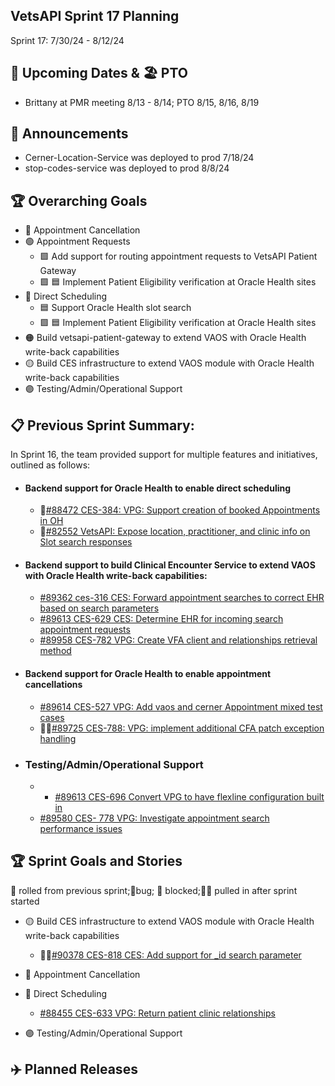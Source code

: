 ## VetsAPI Sprint 17 Planning
Sprint 17: 7/30/24 - 8/12/24

## 📅 Upcoming Dates  & 🏖️ PTO
* Brittany at PMR meeting 8/13 - 8/14; PTO 8/15, 8/16, 8/19

## 📣 Announcements
* Cerner-Location-Service was deployed to prod 7/18/24
* stop-codes-service was deployed to prod 8/8/24

## 🏆 Overarching Goals
* 🔴 Appointment Cancellation
* 🟢 Appointment Requests
  * 🟩 Add support for routing appointment requests to VetsAPI Patient Gateway
  * 🟩 🟦 Implement Patient Eligibility verification at Oracle Health sites 
* 🔵 Direct Scheduling
  * 🟦 Support Oracle Health slot search
  *  🟩 🟦 Implement Patient Eligibility verification at Oracle Health sites
* 🟠 Build vetsapi-patient-gateway to extend VAOS with Oracle Health write-back capabilities
* 🟡 Build CES infrastructure to extend VAOS module with Oracle Health write-back capabilities
* 🟣 Testing/Admin/Operational Support
 
## 📋 Previous Sprint Summary:
In Sprint 16, the team provided support for multiple features and initiatives, outlined as follows:  
* #### Backend support for Oracle Health to enable direct scheduling
  * 🚧[#88472 CES-384: VPG: Support creation of booked Appointments in OH](https://app.zenhub.com/workspaces/appointments-oracle-health-integration-65a6e99ea522640e4d09393b/issues/gh/department-of-veterans-affairs/va.gov-team/88473)
  * 🚧[#82552 VetsAPI: Expose location, practitioner, and clinic info on Slot search responses](https://app.zenhub.com/workspaces/appointments-oracle-health-integration-65a6e99ea522640e4d09393b/issues/gh/department-of-veterans-affairs/va.gov-team/82552)
* #### Backend support to build Clinical Encounter Service to extend VAOS with Oracle Health write-back capabilities:
   * [#89362 ces-316 CES: Forward appointment searches to correct EHR based on search parameters](https://app.zenhub.com/workspaces/appointments-oracle-health-integration-65a6e99ea522640e4d09393b/issues/gh/department-of-veterans-affairs/va.gov-team/89632)
   * [#89613 CES-629 CES: Determine EHR for incoming search appointment requests](https://app.zenhub.com/workspaces/appointments-oracle-health-integration-65a6e99ea522640e4d09393b/issues/gh/department-of-veterans-affairs/va.gov-team/89631)
   * [#89958 CES-782 VPG: Create VFA client and relationships retrieval method](https://app.zenhub.com/workspaces/appointments-oracle-health-integration-65a6e99ea522640e4d09393b/issues/gh/department-of-veterans-affairs/va.gov-team/89958)
* #### Backend support for Oracle Health to enable appointment cancellations
   * [#89614 CES-527 VPG: Add vaos and cerner Appointment mixed test cases](https://app.zenhub.com/workspaces/appointments-oracle-health-integration-65a6e99ea522640e4d09393b/issues/gh/department-of-veterans-affairs/va.gov-team/89614)
   * 🧗‍♀️[#89725 CES-788: VPG: implement additional CFA patch exception handling](https://app.zenhub.com/workspaces/appointments-oracle-health-integration-65a6e99ea522640e4d09393b/issues/gh/department-of-veterans-affairs/va.gov-team/89725)
* ### Testing/Admin/Operational Support
   * * [#89613 CES-696 Convert VPG to have flexline configuration built in](https://app.zenhub.com/workspaces/appointments-oracle-health-integration-65a6e99ea522640e4d09393b/issues/gh/department-of-veterans-affairs/va.gov-team/89613) 
  * [#89580 CES- 778 VPG: Investigate appointment search performance issues](https://app.zenhub.com/workspaces/appointments-oracle-health-integration-65a6e99ea522640e4d09393b/issues/gh/department-of-veterans-affairs/va.gov-team/89580)
## 🏆 Sprint Goals and Stories
🚧 rolled from previous sprint;🐞bug; 🚫 blocked;🧗‍♀️ pulled in after sprint started 
* 🟡 Build CES infrastructure to extend VAOS module with Oracle Health write-back capabilities
   * 🧗‍♀️[#90378 CES-818 CES: Add support for _id search parameter](https://app.zenhub.com/workspaces/appointments-oracle-health-integration-65a6e99ea522640e4d09393b/issues/gh/department-of-veterans-affairs/va.gov-team/90378)
* 🔴 Appointment Cancellation

* 🔵 Direct Scheduling
  * [#88455 CES-633 VPG: Return patient clinic relationships](https://app.zenhub.com/workspaces/appointments-oracle-health-integration-65a6e99ea522640e4d09393b/issues/gh/department-of-veterans-affairs/va.gov-team/88455)
* 🟣 Testing/Admin/Operational Support
   
## ✈️ Planned Releases
